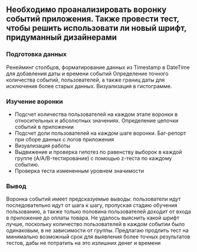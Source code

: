 ## Необходимо проанализировать воронку событий приложения. Также провести тест, чтобы решить использовати ли новый шрифт, придуманный дизайнерами
### Подготовка данных
Ренейминг столбцов, форматирование данных из Timestamp в DateTime для добавления даты и времени событий
Определение точного количества событий, пользователей, а также границ даты для исключения более старых данных. Визуализация в гистограмме. 
### Изучение воронки
- Подсчет количества пользователей на каждом этапе воронки в относительных и абсолютных значениях. Определение цепочки событий в приложении
- Подсчет доли пользователей на каждом шаге воронки. Баг-репорт при сборе данных с логов приложения
- Визуализация работы
- Выдвижение и проверка гипотез по равенству выборок в каждой группе (A/A/B-тестирование) с помощью z-теста по каждому событию. 
- Проверка теста измененным уровнем значимости
### Вывод
Воронка событий имеет предсказуемые выводы: пользователи идут последовательно идут от шага к шагу, пропуская стадию обучения пользованию, а также только половина пользователей доходит от входа в приложение до оплаты товара. Не удалось выяснить какой шрифт лучше, поскольку количество пользователей в каждом событии было одинаковым, в не зависимости от группы. Предлагаю продлить тест на минимально возможный срок для выявления более точных результатов тестов, дабы не потратить на это излишних денег и времени
